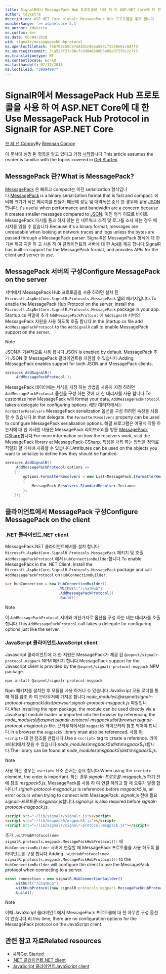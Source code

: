 ```yaml
---
title: SignalR에서 MessagePack Hub 프로토콜을 사용 하 여 ASP.NET Core에 대 한
author: tdykstra
description: ASP.NET Core signalr MessagePack Hub 프로토콜을 추가 합니다.
monikerRange: '>= aspnetcore-2.1'
ms.author: tdykstra
ms.custom: mvc
ms.date: 06/04/2018
uid: signalr/messagepackhubprotocol
ms.openlocfilehash: 78b708c50ce7a8101c9eaa558171540e61c0d7f0
ms.sourcegitcommit: 3ca527f27c88cfc9d04688db5499e372fbc2c775
ms.translationtype: MT
ms.contentlocale: ko-KR
ms.lasthandoff: 07/17/2018
ms.locfileid: "39094997"
---
```

# <a name="use-messagepack-hub-protocol-in-signalr-for-aspnet-core"></a><span data-ttu-id="3e238-103">SignalR에서 MessagePack Hub 프로토콜을 사용 하 여 ASP.NET Core에 대 한</span><span class="sxs-lookup"><span data-stu-id="3e238-103">Use MessagePack Hub Protocol in SignalR for ASP.NET Core</span></span>

<span data-ttu-id="3e238-104">[브 레 넌 Conroy](https://github.com/BrennanConroy)</span><span class="sxs-lookup"><span data-stu-id="3e238-104">By [Brennan Conroy](https://github.com/BrennanConroy)</span></span>

<span data-ttu-id="3e238-105">이 문서에 설명 된 항목을 알고 있다고 가정 [시작](xref:tutorials/signalr)합니다.</span><span class="sxs-lookup"><span data-stu-id="3e238-105">This article assumes the reader is familiar with the topics covered in [Get Started](xref:tutorials/signalr).</span></span>

## <a name="what-is-messagepack"></a><span data-ttu-id="3e238-106">MessagePack 란?</span><span class="sxs-lookup"><span data-stu-id="3e238-106">What is MessagePack?</span></span>

<span data-ttu-id="3e238-107">[MessagePack](https://msgpack.org/index.html) 은 빠르고 compact는 이진 serialization 형식입니다.</span><span class="sxs-lookup"><span data-stu-id="3e238-107">[MessagePack](https://msgpack.org/index.html) is a binary serialization format that is fast and compact.</span></span> <span data-ttu-id="3e238-108">에 비해 크기가 작은 메시지를 만들기 때문에 성능 및 대역폭은 중요 한 경우에 유용 [JSON](https://www.json.org/)합니다.</span><span class="sxs-lookup"><span data-stu-id="3e238-108">It's useful when performance and bandwidth are a concern because it creates smaller messages compared to [JSON](https://www.json.org/).</span></span> <span data-ttu-id="3e238-109">이진 형식 이므로 바이트 MessagePack 파서를 통과 하지 않는 한 네트워크 추적 및 로그를 조사 하는 경우 메시지를 읽을 수 없습니다.</span><span class="sxs-lookup"><span data-stu-id="3e238-109">Because it's a binary format, messages are unreadable when looking at network traces and logs unless the bytes are passed through a MessagePack parser.</span></span> <span data-ttu-id="3e238-110">SignalR은 MessagePack 형식에 대 한 기본 제공 지원 하 고 사용 하 여 클라이언트와 서버에 대 한 Api를 제공 합니다.</span><span class="sxs-lookup"><span data-stu-id="3e238-110">SignalR has built-in support for the MessagePack format, and provides APIs for the client and server to use.</span></span>

## <a name="configure-messagepack-on-the-server"></a><span data-ttu-id="3e238-111">MessagePack 서버의 구성</span><span class="sxs-lookup"><span data-stu-id="3e238-111">Configure MessagePack on the server</span></span>

<span data-ttu-id="3e238-112">서버에서 MessagePack Hub 프로토콜을 사용 하려면 설치 된 `Microsoft.AspNetCore.SignalR.Protocols.MessagePack` 앱의 패키지입니다.</span><span class="sxs-lookup"><span data-stu-id="3e238-112">To enable the MessagePack Hub Protocol on the server, install the `Microsoft.AspNetCore.SignalR.Protocols.MessagePack` package in your app.</span></span> <span data-ttu-id="3e238-113">Startup.cs 파일에 추가 `AddMessagePackProtocol` 에 `AddSignalR` 서버의 MessagePack 지원을 사용 하도록 호출 합니다.</span><span class="sxs-lookup"><span data-stu-id="3e238-113">In the Startup.cs file add `AddMessagePackProtocol` to the `AddSignalR` call to enable MessagePack support on the server.</span></span>

> [!NOTE]
> <span data-ttu-id="3e238-114">JSON은 기본적으로 사용 됩니다.</span><span class="sxs-lookup"><span data-stu-id="3e238-114">JSON is enabled by default.</span></span> <span data-ttu-id="3e238-115">MessagePack 추가 JSON 및 MessagePack 클라이언트용 지원할 수 있습니다.</span><span class="sxs-lookup"><span data-stu-id="3e238-115">Adding MessagePack enables support for both JSON and MessagePack clients.</span></span>

```csharp
services.AddSignalR()
    .AddMessagePackProtocol();
```

<span data-ttu-id="3e238-116">MessagePack 데이터에는 서식을 지정 하는 방법을 사용자 지정 하려면 `AddMessagePackProtocol` 옵션을 구성 하는 것에 대 한 대리자를 사용 합니다.</span><span class="sxs-lookup"><span data-stu-id="3e238-116">To customize how MessagePack will format your data, `AddMessagePackProtocol` takes a delegate for configuring options.</span></span> <span data-ttu-id="3e238-117">해당 대리자에서는 `FormatterResolvers` MessagePack serialization 옵션을 구성 하려면 속성을 사용할 수 있습니다.</span><span class="sxs-lookup"><span data-stu-id="3e238-117">In that delegate, the `FormatterResolvers` property can be used to configure MessagePack serialization options.</span></span> <span data-ttu-id="3e238-118">해결 프로그램은 어떻게 작동 하는지에 대 한 자세한 내용은 MessagePack 라이브러리를 방문 [MessagePack CSharp](https://github.com/neuecc/MessagePack-CSharp)합니다.</span><span class="sxs-lookup"><span data-stu-id="3e238-118">For more information on how the resolvers work, visit the MessagePack library at [MessagePack-CSharp](https://github.com/neuecc/MessagePack-CSharp).</span></span> <span data-ttu-id="3e238-119">특성을 처리 하는 방법을 정의로 직렬화 할 개체에 사용할 수 있습니다.</span><span class="sxs-lookup"><span data-stu-id="3e238-119">Attributes can be used on the objects you want to serialize to define how they should be handled.</span></span>

```csharp
services.AddSignalR()
    .AddMessagePackProtocol(options =>
    {
        options.FormatterResolvers = new List<MessagePack.IFormatterResolver>()
        {
            MessagePack.Resolvers.StandardResolver.Instance
        };
    });
```

## <a name="configure-messagepack-on-the-client"></a><span data-ttu-id="3e238-120">클라이언트에서 MessagePack 구성</span><span class="sxs-lookup"><span data-stu-id="3e238-120">Configure MessagePack on the client</span></span>

### <a name="net-client"></a><span data-ttu-id="3e238-121">.NET 클라이언트</span><span class="sxs-lookup"><span data-stu-id="3e238-121">.NET client</span></span>

<span data-ttu-id="3e238-122">MessagePack.NET 클라이언트에서를 설치 합니다 `Microsoft.AspNetCore.SignalR.Protocols.MessagePack` 패키지 및 호출 `AddMessagePackProtocol` 에서 `HubConnectionBuilder`합니다.</span><span class="sxs-lookup"><span data-stu-id="3e238-122">To enable MessagePack in the .NET Client, install the `Microsoft.AspNetCore.SignalR.Protocols.MessagePack` package and call `AddMessagePackProtocol` on `HubConnectionBuilder`.</span></span>

```csharp
var hubConnection = new HubConnectionBuilder()
                        .WithUrl("/chatHub")
                        .AddMessagePackProtocol()
                        .Build();
```

> [!NOTE]
> <span data-ttu-id="3e238-123">이 `AddMessagePackProtocol` 서버와 마찬가지로 옵션을 구성 하는 데는 대리자를 호출 합니다.</span><span class="sxs-lookup"><span data-stu-id="3e238-123">This `AddMessagePackProtocol` call takes a delegate for configuring options just like the server.</span></span>

### <a name="javascript-client"></a><span data-ttu-id="3e238-124">JavaScript 클라이언트</span><span class="sxs-lookup"><span data-stu-id="3e238-124">JavaScript client</span></span>

<span data-ttu-id="3e238-125">Javascript 클라이언트에 대 한 지원은 MessagePack가 제공 된 `@aspnet/signalr-protocol-msgpack` NPM 패키지 합니다.</span><span class="sxs-lookup"><span data-stu-id="3e238-125">MessagePack support for the Javascript client is provided by the `@aspnet/signalr-protocol-msgpack` NPM package.</span></span>

```console
npm install @aspnet/signalr-protocol-msgpack
```

<span data-ttu-id="3e238-126">Npm 패키지를 설치한 후 모듈을 사용 하거나 수 있습니다 JavaScript 모듈 로더를 통해 직접 참조 하 여 브라우저에 가져온 합니다 *node_modules\\@aspnet\signalr-protocol-msgpack\dist\browser\signalr-protocol-msgpack.js* 파일입니다.</span><span class="sxs-lookup"><span data-stu-id="3e238-126">After installing the npm package, the module can be used directly via a JavaScript module loader or imported into the browser by referencing the *node_modules\\@aspnet\signalr-protocol-msgpack\dist\browser\signalr-protocol-msgpack.js* file.</span></span> <span data-ttu-id="3e238-127">브라우저에서을 `msgpack5` 라이브러리 참조 되어야 합니다.</span><span class="sxs-lookup"><span data-stu-id="3e238-127">In a browser the `msgpack5` library must also be referenced.</span></span> <span data-ttu-id="3e238-128">사용 된 `<script>` 대 한 참조를 만듭니다.</span><span class="sxs-lookup"><span data-stu-id="3e238-128">Use a `<script>` tag to create a reference.</span></span> <span data-ttu-id="3e238-129">라이브러리에서 찾을 수 있습니다 *node_modules\msgpack5\dist\msgpack5.js*합니다.</span><span class="sxs-lookup"><span data-stu-id="3e238-129">The library can be found at *node_modules\msgpack5\dist\msgpack5.js*.</span></span>

> [!NOTE]
> <span data-ttu-id="3e238-130">사용 하는 경우는 `<script>` 요소 순서는 중요 합니다.</span><span class="sxs-lookup"><span data-stu-id="3e238-130">When using the `<script>` element, the order is important.</span></span> <span data-ttu-id="3e238-131">하는 경우 *signalr-프로토콜-msgpack.js* 하기 전에 참조 *msgpack5.js*, MessagePack를 사용 하 여 연결 하려고 할 때 오류가 발생 합니다.</span><span class="sxs-lookup"><span data-stu-id="3e238-131">If *signalr-protocol-msgpack.js* is referenced before *msgpack5.js*, an error occurs when trying to connect with MessagePack.</span></span> <span data-ttu-id="3e238-132">*signalr.js* 전에 필요 *signalr-프로토콜-msgpack.js*합니다.</span><span class="sxs-lookup"><span data-stu-id="3e238-132">*signalr.js* is also required before *signalr-protocol-msgpack.js*.</span></span>

```html
<script src="~/lib/signalr/signalr.js"></script>
<script src="~/lib/msgpack5/msgpack5.js"></script>
<script src="~/lib/signalr/signalr-protocol-msgpack.js"></script>
```

<span data-ttu-id="3e238-133">추가 `.withHubProtocol(new signalR.protocols.msgpack.MessagePackHubProtocol())` 에 `HubConnectionBuilder` 서버에 연결할 때 MessagePack 프로토콜을 사용 하도록 클라이언트를 구성 합니다.</span><span class="sxs-lookup"><span data-stu-id="3e238-133">Adding `.withHubProtocol(new signalR.protocols.msgpack.MessagePackHubProtocol())` to the `HubConnectionBuilder` will configure the client to use the MessagePack protocol when connecting to a server.</span></span>

```javascript
const connection = new signalR.HubConnectionBuilder()
    .withUrl("/chatHub")
    .withHubProtocol(new signalR.protocols.msgpack.MessagePackHubProtocol())
    .build();
```

> [!NOTE]
> <span data-ttu-id="3e238-134">이때 JavaScript 클라이언트에서 MessagePack 프로토콜에 대 한 아무런 구성 옵션이 있습니다.</span><span class="sxs-lookup"><span data-stu-id="3e238-134">At this time, there are no configuration options for the MessagePack protocol on the JavaScript client.</span></span>

## <a name="related-resources"></a><span data-ttu-id="3e238-135">관련 참고 자료</span><span class="sxs-lookup"><span data-stu-id="3e238-135">Related resources</span></span>

* [<span data-ttu-id="3e238-136">시작</span><span class="sxs-lookup"><span data-stu-id="3e238-136">Get Started</span></span>](xref:tutorials/signalr)
* [<span data-ttu-id="3e238-137">.NET 클라이언트</span><span class="sxs-lookup"><span data-stu-id="3e238-137">.NET client</span></span>](xref:signalr/dotnet-client)
* [<span data-ttu-id="3e238-138">JavaScript 클라이언트</span><span class="sxs-lookup"><span data-stu-id="3e238-138">JavaScript client</span></span>](xref:signalr/javascript-client)
